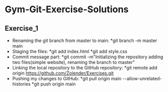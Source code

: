 # Gym-Git-Exercise-Solutions
## Exercise_1
- Renaming the git branch from master to main:
    *git branch -m  master main
- Staging the files:
    *git add index.html
    *git add style.css
- Commit message part:
    *git commit -m"Initializing the repository adding two files(simple website), renaming the branch to master"
- Linking the local repository to the GitHub repository:
    *git remote add origin https://github.com/Zolender/Exercises.git
- Pushing my changes to GitHub:
    *git pull origin main --allow-unrelated-histories
    *git push origin main
